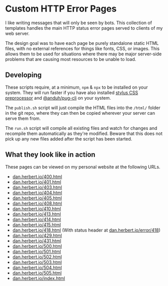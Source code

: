 # Custom HTTP Error Pages

I like writing messages that will only be seen by bots. This collection of
templates handles the main HTTP status error pages served to clients of my web
server.

The design goal was to have each page be purely standalone static HTML files,
with no external references for things like fonts, CSS, or images. This allows
them to be used for situations where there may be major server-side problems
that are causing most resources to be unable to load.

## Developing

These scripts require, at a minimum, `npm` & `npx` to be installed on your
system. They will run faster if you have also installed
[stylus CSS preprocessor](https://www.npmjs.com/package/stylus) and
[@anduh/pug-cli](https://www.npmjs.com/package/@anduh/pug-cli) on your system.

The `publish.sh` script will just compile the HTML files into the `/html/`
folder in the git repo, where they can then be copied wherever your server can
serve them from.

The `run.sh` script will compile all existing files and watch for changes and
recompile them automatically as they're modified. Beware that this does not pick
up any new files added after the script has been started.

## What they look like in action

These pages can be viewed on my personal website at the following URLs.

* [dan.herbert.io/400.html](https://dan.herbert.io/errors/400.html)
* [dan.herbert.io/401.html](https://dan.herbert.io/errors/401.html)
* [dan.herbert.io/403.html](https://dan.herbert.io/errors/403.html)
* [dan.herbert.io/404.html](https://dan.herbert.io/errors/404.html)
* [dan.herbert.io/405.html](https://dan.herbert.io/errors/405.html)
* [dan.herbert.io/408.html](https://dan.herbert.io/errors/408.html)
* [dan.herbert.io/410.html](https://dan.herbert.io/errors/410.html)
* [dan.herbert.io/413.html](https://dan.herbert.io/errors/413.html)
* [dan.herbert.io/414.html](https://dan.herbert.io/errors/414.html)
* [dan.herbert.io/415.html](https://dan.herbert.io/errors/415.html)
* [dan.herbert.io/418.html](https://dan.herbert.io/errors/418.html) (With status header at [dan.herbert.io/error/418](https://dan.herbert.io/error/418))
* [dan.herbert.io/429.html](https://dan.herbert.io/errors/429.html)
* [dan.herbert.io/431.html](https://dan.herbert.io/errors/431.html)
* [dan.herbert.io/500.html](https://dan.herbert.io/errors/500.html)
* [dan.herbert.io/501.html](https://dan.herbert.io/errors/501.html)
* [dan.herbert.io/502.html](https://dan.herbert.io/errors/502.html)
* [dan.herbert.io/503.html](https://dan.herbert.io/errors/503.html)
* [dan.herbert.io/504.html](https://dan.herbert.io/errors/504.html)
* [dan.herbert.io/505.html](https://dan.herbert.io/errors/505.html)
* [dan.herbert.io/index.html](https://dan.herbert.io/errors/index.html)